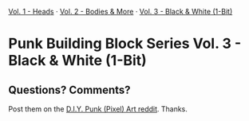 

[Vol. 1 - Heads](https://github.com/cryptopunksnotdead/punks.blocks) ·
[Vol. 2 - Bodies & More](https://github.com/cryptopunksnotdead/punks.bodies) ·
[Vol. 3 - Black & White (1-Bit)](https://github.com/cryptopunksnotdead/punks.black)


# Punk Building Block Series Vol. 3 - Black & White (1-Bit)







## Questions? Comments?

Post them on the [D.I.Y. Punk (Pixel) Art reddit](https://old.reddit.com/r/DIYPunkArt). Thanks.




